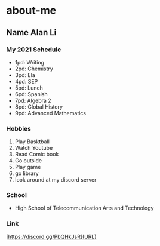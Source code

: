 # about-me
## Name  Alan Li

### My 2021 Schedule
* 1pd: Writing 
* 2pd: Chemistry
* 3pd: Ela 
* 4pd: SEP
* 5pd: Lunch
* 6pd: Spanish
* 7pd: Algebra 2
* 8pd: Global History
* 9pd: Advanced Mathematics 

### Hobbies

<ol>
    <li> Play Basktball </li>
    <li> Watch Youtube </li>
    <li> Read Comic book </li>
    <li> Go outside </li>
    <li> Play game </li>
    <li> go library </li>
    <li> look around at my discord server </li>
</ol>

### School 
    
* High School of Telecommunication Arts and Technology


### Link
[https://discord.gg/PbQHkJsR](URL)
